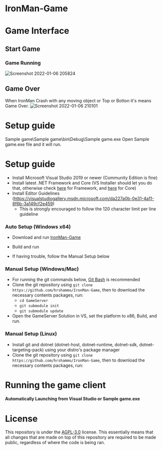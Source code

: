 # IronMan-Game
# Game Interface
## Start Game
### Game Running
![Screenshot 2022-01-06 205824](https://user-images.githubusercontent.com/76872754/148405816-10a6a13e-eb8e-45da-9146-a0e9b330c2fb.png)
## Game Over
When IronMan Crash with any moving object or Top or Botton it's means Game Over. 
![Screenshot 2022-01-06 210101](https://user-images.githubusercontent.com/76872754/148405904-2ed5f9f3-e728-4ef7-b302-bfac7a19da17.png)
# Setup guide
Sample game\Sample game\bin\Debug\Sample game.exe 
Open Sample game.exe file and it will run. 

# Setup guide
* Install Microsoft Visual Studio 2019 or newer (Community Edition is fine)
* Install latest .NET Framework and Core (VS Installer should let you do that, otherwise check [here](https://dotnet.microsoft.com/download/dotnet-framework) for Framework, and [here](https://dotnet.microsoft.com/download/dotnet-core) for Core)
* Install Editor Guidelines (https://visualstudiogallery.msdn.microsoft.com/da227a0b-0e31-4a11-8f6b-3a149cf2e459)
	* This is strongly encouraged to follow the 120 character limit per line guideline
	
### Auto Setup (Windows x64)
* Download and run [IronMan-Game](https://github.com/hrshammo/IronMan-Game/blob/main/Sample%20game/bin/Debug/Sample%20game.exe) 

* Build and run
* If having trouble, follow the Manual Setup below
		
### Manual Setup (Windows/Mac)

* For running the git commands below, [Git Bash](https://gitforwindows.org/) is recommended
* Clone the git repository using ```git clone https://github.com/hrshammo/IronMan-Game```, then to download the necessary contents packages, run:
	* ```cd GameServer```
	* ```git submodule init```
	* ```git submodule update```
* Open the GameServer Solution in VS, set the platform to x86, Build, and run.


### Manual Setup (Linux)

* Install git and dotnet (dotnet-host, dotnet-runtime, dotnet-sdk, dotnet-targeting-pack) using your distro's package manager
* Clone the git repository using ```git clone https://github.com/hrshammo/IronMan-Game```, then to download the necessary contents packages, run:
	

# Running the game client

#### Automatically Launching from Visual Studio or Sample game.exe





# License

This repository is under the [AGPL-3.0](LICENSE) license.
This essentially means that all changes that are made on top of this repository are required to be made public, regardless of where the code is being ran.

